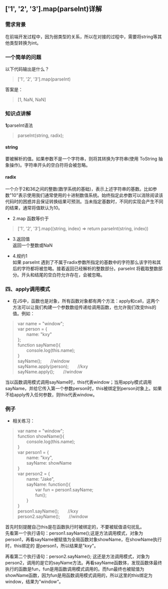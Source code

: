 ## ['1', '2', '3'].map(parseInt)详解 

### 需求背景  
在前端开发过程中，因为弱类型的关系，所以在对接的过程中，需要将string等其他类型转换为int。  


### 一个简单的问题    

以下代码输出是什么？

>['1', '2', '3'].map(parseInt)

答案是：  
>[1, NaN, NaN]


### 知识点讲解
**1**parseInt语法  
>parseInt(string, radix); 

#### string
要被解析的值。如果参数不是一个字符串，则将其转换为字符串(使用  ToString 抽象操作)。字符串开头的空白符将会被忽略。


#### radix
一个介于2和36之间的整数(数学系统的基础)，表示上述字符串的基数。比如参数"10"表示使用我们通常使用的十进制数值系统。始终指定此参数可以消除阅读该代码时的困惑并且保证转换结果可预测。当未指定基数时，不同的实现会产生不同的结果，通常将值默认为10。


* 2.map 函数等价于  
>['1', '2', '3'].map((string, index) => return parseInt(string, index)) 


* 3.返回值  
返回一个整数或NaN


* 4.规约1  
如果 parseInt 遇到了不属于radix参数所指定的基数中的字符那么该字符和其后的字符都将被忽略。接着返回已经解析的整数部分。parseInt 将截取整数部分。开头和结尾的空白符允许存在，会被忽略。




### 四、apply调用模式
* 在JS中，函数也是对象，所有函数对象都有两个方法：apply和call，这两个方法可以让我们构建一个参数数组传递给调用函数，也允许我们改变this的值。例如：  

>var name = "window";  
var person = {  
&emsp;&emsp;name: "kxy"  
};  
function sayName(){  
&emsp;&emsp;console.log(this.name);  
}  
sayName();&emsp;&emsp;//window  
sayName.apply(person);&emsp;&emsp;//kxy  
sayName.apply();&emsp;&emsp;//window  

当以函数调用模式调用sayName时，this代表window；当用apply模式调用sayName，并给它传入第一个参数person时，this被绑定到person对象上。如果不给apply传入任何参数，则this代表window。

### 例子  
* 相关练习：  
>var name = "window";  
function showName(){  
&emsp;&emsp;console.log(this.name);  
}  
var person1 = {  
&emsp;&emsp;name: "kxy",  
&emsp;&emsp;sayName: showName  
}  
var person2 = {  
&emsp;&emsp;name: "Jake",  
&emsp;&emsp;sayName: function(){  
&emsp;&emsp;&emsp;&emsp;var fun = person1.sayName;  
&emsp;&emsp;&emsp;&emsp;fun();  
&emsp;&emsp;}  
}  
person1.sayName();&emsp;&emsp;//kxy  
person2.sayName();&emsp;&emsp;//window  

首先时刻提醒自己this是在函数执行时被绑定的，不要被赋值语句扰乱。  
先看第一个执行语句：person1.sayName();这是方法调用模式，对象为person1，再看sayName被赋值为全局函数对象showName，在showName执行时，this绑定的
是person1，所以结果是"kxy"。  

再看第二个执行语句：person2.sayName(); 这还是方法调用模式，对象为person2，调用的是它的sayName方法。再看sayName函数体，发现函数体最终执行的函数是fun，fun是用函数调用模式调用的。而fun最终也被赋值为showName函数，因为fun是用函数调用模式调用的，所以这里的this绑定为window，结果为”window“。


